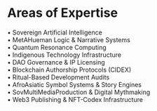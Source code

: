 # Areas of Expertise

• Sovereign Artificial Intelligence  
• MetAHueman Logic & Narrative Systems  
• Quantum Resonance Computing  
• Indigenous Technology Infrastructure  
• DAO Governance & IP Licensing  
• Blockchain Authorship Protocols (CIDEX)  
• Ritual-Based Development Audits  
• AfroAsiatic Symbol Systems & Story Engines  
• SovMultiMediaProduction & Digital Mythmaking  
• Web3 Publishing & NFT-Codex Infrastructure
